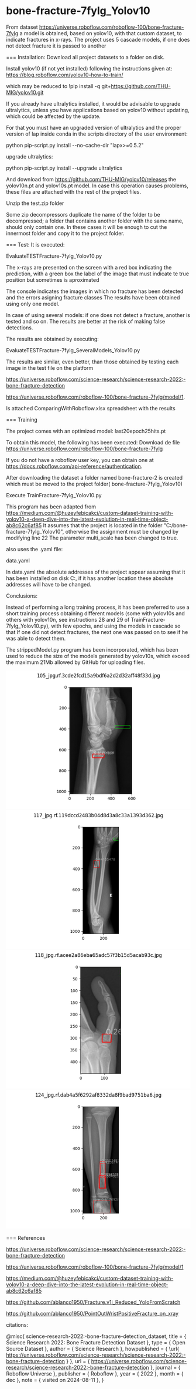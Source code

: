 # bone-fracture-7fylg_Yolov10
From dataset https://universe.roboflow.com/roboflow-100/bone-fracture-7fylg a model is obtained, based on yolov10, with that custom dataset, to indicate fractures in x-rays. The project uses 5 cascade models, if one does not detect fracture it is passed to another

=== Installation: Download all project datasets to a folder on disk.

Install yolov10 (if not yet installed) following the instructions given at: https://blog.roboflow.com/yolov10-how-to-train/ 

which may be reduced to !pip install -q git+https://github.com/THU-MIG/yolov10.git

If you already have ultralytics installed, it would be advisable to upgrade ultralytics, unless you have applications based on yolov10 without updating, which could be affected by the update.

For that you must have an upgraded version of ultralytics and the proper version of lap inside conda in the scripts directory of the user environment:

python pip-script.py install --no-cache-dir "lapx>=0.5.2"

upgrade ultralytics:

python pip-script.py install --upgrade ultralytics

And download from https://github.com/THU-MIG/yolov10/releases the yolov10n.pt and yolov10s.pt model. In case this operation causes problems, these files are attached with the rest of the project files.

Unzip the test.zip folder

Some zip decompressors duplicate the name of the folder to be decompressed; a folder that contains another folder with the same name, should only contain one. In these cases it will be enough to cut the innermost folder and copy it to the project folder.

=== Test: It is executed:

EvaluateTESTFracture-7fylg_Yolov10.py

The x-rays are presented on the screen with a red box indicating the prediction, with a green box the label of the image that must indicate te true position but sometimes is aproximated

The console indicates the images in which no fracture has been detected and the errors asigning fracture classes The results have been obtained using only one model.

In case of using several models: if one does not detect a fracture, another is tested and so on. The results are better at the risk of making false detections.

The results are obtained by executing:

EvaluateTESTFracture-7fylg_SeveralModels_Yolov10.py

The results are similar, even better, than those obtained by testing each image in the test file on the platform 

https://universe.roboflow.com/science-research/science-research-2022:-bone-fracture-detection

https://universe.roboflow.com/roboflow-100/bone-fracture-7fylg/model/1.

Is attached ComparingWithRoboflow.xlsx spreadsheet with the results

=== Training

The project comes with an optimized model: last20epoch25hits.pt

To obtain this model, the following has been executed: Download de file https://universe.roboflow.com/roboflow-100/bone-fracture-7fylg

If you do not have a roboflow user key, you can obtain one at https://docs.roboflow.com/api-reference/authentication.

After downloading the dataset a folder named bone-fracture-2 is created which must be moved to the project folder( bone-fracture-7fylg_Yolov10)

Execute TrainFracture-7fylg_Yolov10.py

This program has been adapted from https://medium.com/@huzeyfebicakci/custom-dataset-training-with-yolov10-a-deep-dive-into-the-latest-evolution-in-real-time-object-ab8c62c6af85 It assumes that the project is located in the folder "C:/bone-fracture-7fylg_Yolov10", otherwise the assignment must be changed by modifying line 22 The parameter multi_scale has been changed to true.

also uses the .yaml file:

data.yaml

In data.yaml the absolute addresses of the project appear assuming that it has been installed on disk C:, if it has another location these absolute addresses will have to be changed.

Conclusions:

Instead  of performing a long training process, it has been preferred to use a short training process obtaining different models (some with yolov10s and others with yolov10n, see instructions 28 and 29 of TrainFracture-7fylg_Yolov10.py), with few epochs, and using the models in cascade so that If one did not detect fractures, the next one was passed on to see if he was able to detect them.

The strippedModel.py program has been incorporated, which has been used to reduce the size of the models generated by yolov10s, which exceed the maximum 21Mb allowed by GitHub for uploading files.

![Fig1](https://github.com/ablanco1950/bone-fracture-7fylg_Yolov10/blob/main/Figure_1.png)
![Fig2](https://github.com/ablanco1950/bone-fracture-7fylg_Yolov10/blob/main/Figure_2.png)
![Fig3](https://github.com/ablanco1950/bone-fracture-7fylg_Yolov10/blob/main/Figure_3.png)
![Fig4](https://github.com/ablanco1950/bone-fracture-7fylg_Yolov10/blob/main/Figure_4.png)

=== References

https://universe.roboflow.com/science-research/science-research-2022:-bone-fracture-detection

https://universe.roboflow.com/roboflow-100/bone-fracture-7fylg/model/1

https://medium.com/@huzeyfebicakci/custom-dataset-training-with-yolov10-a-deep-dive-into-the-latest-evolution-in-real-time-object-ab8c62c6af85 

https://github.com/ablanco1950/Fracture.v1i_Reduced_YoloFromScratch

https://github.com/ablanco1950/PointOutWristPositiveFracture_on_xray

citations:

@misc{
                            science-research-2022:-bone-fracture-detection_dataset,
                            title = { Science Research 2022: Bone Fracture Detection Dataset },
                            type = { Open Source Dataset },
                            author = { Science Research },
                            howpublished = { \url{ https://universe.roboflow.com/science-research/science-research-2022:-bone-fracture-detection } },
                            url = { https://universe.roboflow.com/science-research/science-research-2022:-bone-fracture-detection },
                            journal = { Roboflow Universe },
                            publisher = { Roboflow },
                            year = { 2022 },
                            month = { dec },
                            note = { visited on 2024-08-11 },
                            }
